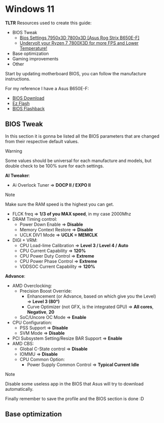 # Windows 11

**TLTR** Resources used to create this guide:

- BIOS Tweak
  - [Bios Settings 7950x3D 7800x3D [Asus Rog Strix B650E-F]](https://www.youtube.com/watch?v=kqAsNB5xCVI)
  - [Undervolt your Ryzen 7 7800X3D for more FPS and Lower Temperature!](https://www.youtube.com/watch?v=BNAs3bl-yv0)
- Base optimization
- Gaming improvements
- Other

Start by updating motherboard BIOS, you can follow the manufacture instructions.

For my reference I have a Asus B650E-F:

- [BIOS Download](https://rog.asus.com/it/motherboards/rog-strix/rog-strix-b650e-f-gaming-wifi-model/helpdesk_bios/)
- [Ez Flash](https://www.youtube.com/watch?v=Em7SRaG3L_0)
- [BIOS Flashback](https://www.youtube.com/watch?v=FPyElZcsW6o)

## BIOS Tweak

In this section it is gonna be listed all the BIOS parameters that are changed from their respective default values.

> [!WARNING]
> Some values should be universal for each manufacture and models, but double check to be 100% sure for each settings.

**AI Tweaker**:

- Ai Overlock Tuner => **DOCP II / EXPO II**

> [!NOTE]
> Make sure the RAM speed is the highest you can get.

- FLCK freq => **1/3 of you MAX speed**, in my case 2000Mhz
- DRAM Timing control:
  - Power Down Enable => **Disable**
  - Memory Context Restore => **Disable**
  - UCLK DIV1 Mode => **UCLK = MEMCLK**
- DIGI + VRM:
  - CPU Load-lime Calibration => **Level 3 / Level 4 / Auto**
  - CPU Current Capability => **120%**
  - CPU Power Duty Control => **Extreme**
  - CPU Power Phase Control => **Extreme**
  - VDDSOC Current Capability => **120%**

**Advance**:

- AMD Overclocking:
  - Precision Boost Override:
    - Enhancement (or Advance, based on which give you the Level) => **Level 3 (80°)**
    - Curve Optimizer (not GFX, is the integrated GPU) => **All cores**, **Negative**, **20**
  - SoC/Uncore OC Mode => **Enable**
- CPU Configuration:
  - PSS Support => **Disable**
  - SVM Mode => **Disable**
- PCI Subsystem Setting/Resize BAR Support => **Enable**
- AMD CBS:
  - Global C-State control => **Disable**
  - IOMMU => **Disable**
  - CPU Common Option:
    - Power Supply Common Control => **Typical Current Idle**

> [!NOTE]
> Disable some useless app in the BIOS that Asus will try to download automatically.

Finally remember to save the profile and the BIOS section is done :D

## Base optimization
